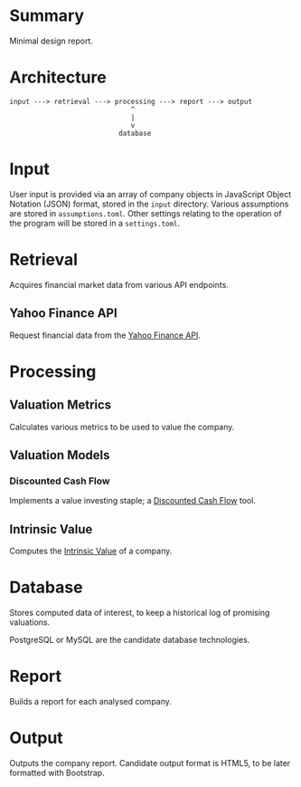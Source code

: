 # Summary

Minimal design report.

# Architecture



    input ---> retrieval ---> processing ---> report ---> output
                                  ^
                                  | 
                                  v
                               database


# Input

User input is provided via an array of company objects in JavaScript Object Notation (JSON) format, stored in the
`input` directory. Various assumptions are stored in `assumptions.toml`. Other settings relating to the operation of the
program will be stored in a `settings.toml`.

# Retrieval

Acquires financial market data from various API endpoints.

## Yahoo Finance API

Request financial data from the [Yahoo Finance API](https://rapidapi.com/sparior/api/yahoo-finance15).

# Processing

## Valuation Metrics

Calculates various metrics to be used to value the company.

## Valuation Models

### Discounted Cash Flow

Implements a value investing staple; a [Discounted Cash Flow](https://www.investopedia.com/terms/d/dcf.asp) tool.

## Intrinsic Value

Computes the [Intrinsic Value](https://www.investopedia.com/terms/i/intrinsicvalue.asp) of a company.

# Database

Stores computed data of interest, to keep a historical log of promising valuations.

PostgreSQL or MySQL are the candidate database technologies. 

# Report

Builds a report for each analysed company.

# Output

Outputs the company report. Candidate output format is HTML5, to be later formatted with Bootstrap.


